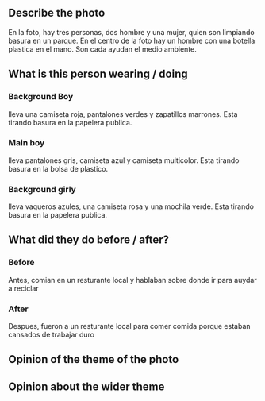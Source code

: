 ## Describe the photo

En la foto, hay tres personas, dos hombre y una mujer, quien son limpiando basura en un parque. En el centro de la foto hay un hombre con una botella plastica en el mano. Son cada ayudan el medio ambiente.

## What is this person wearing / doing

### Background Boy

lleva una camiseta roja, pantalones verdes y zapatillos marrones. Esta tirando basura en la papelera publica.

### Main boy

lleva pantalones gris, camiseta azul y camiseta multicolor. Esta tirando basura en la bolsa de plastico.

### Background girly

lleva vaqueros azules, una camiseta rosa y una mochila verde. Esta tirando basura en la papelera publica.

## What did they do before / after?

### Before

Antes, comian en un resturante local y hablaban sobre donde ir para auydar a reciclar

### After

Despues, fueron a un resturante local para comer comida porque estaban cansados de trabajar duro

## Opinion of the theme of the photo

## Opinion about the wider theme
